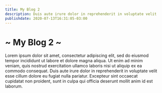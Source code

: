 ```yaml
---
title: My Blog 2
description: Duis aute irure dolor in reprehenderit in voluptate velit esse cillum dolore eu fugiat nulla pariatur.
publishdate: 2020-07-13T16:31:05-03:00
---
```


# ~ My Blog 2 ~

Lorem ipsum dolor sit amet, consectetur adipiscing elit, sed do eiusmod tempor incididunt ut labore et dolore magna aliqua. Ut enim ad minim veniam, quis nostrud exercitation ullamco laboris nisi ut aliquip ex ea commodo consequat. Duis aute irure dolor in reprehenderit in voluptate velit esse cillum dolore eu fugiat nulla pariatur. Excepteur sint occaecat cupidatat non proident, sunt in culpa qui officia deserunt mollit anim id est laborum.